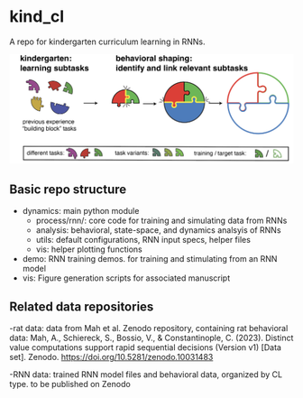 # kind_cl


A repo for kindergarten curriculum learning in RNNs. 

![alt text](kind.png)


## Basic repo structure

- dynamics: main python module
  - process/rnn/: core code for training and simulating data from RNNs
  - analysis: behavioral, state-space, and dynamics analsyis of RNNs
  - utils: default configurations, RNN input specs, helper files
  - vis: helper plotting functions
- demo: RNN training demos. for training and stimulating from an RNN model
- vis: Figure generation scripts for associated manuscript


## Related data repositories
-rat data: data from Mah et al. Zenodo repository, containing rat behavioral data: Mah, A., Schiereck, S., Bossio, V., & Constantinople, C. (2023). Distinct value computations support rapid sequential decisions (Version v1) [Data set]. Zenodo. https://doi.org/10.5281/zenodo.10031483

-RNN data: trained RNN model files and behavioral data, organized by CL type. to be published on Zenodo
    
    

